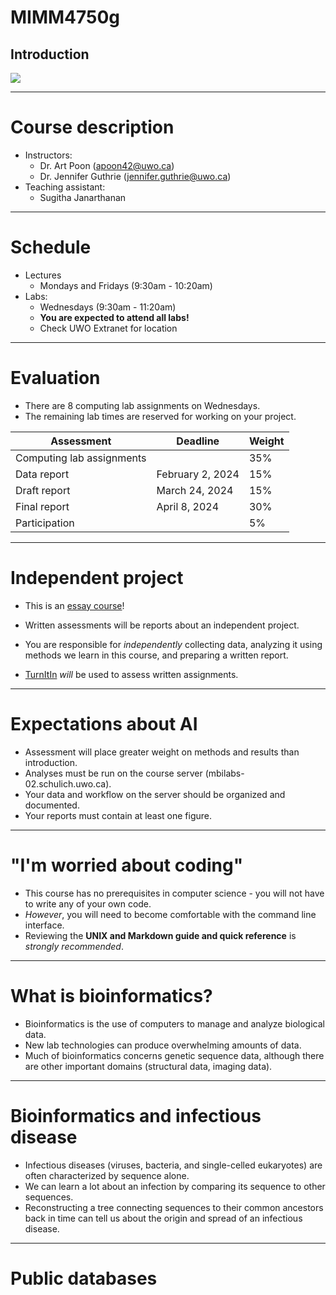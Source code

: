 # MIMM4750g
## Introduction
![](https://imgs.xkcd.com/comics/university_website.png)

---

# Course description

* Instructors:
  * Dr. Art Poon (apoon42@uwo.ca)
  * Dr. Jennifer Guthrie (jennifer.guthrie@uwo.ca)
* Teaching assistant:
  * Sugitha Janarthanan

---

# Schedule

* Lectures 
  * Mondays and Fridays (9:30am - 10:20am)
* Labs: 
  * Wednesdays (9:30am - 11:20am)
  * **You are expected to attend all labs!**
  * Check UWO Extranet for location

---

# Evaluation

* There are 8 computing lab assignments on Wednesdays.
* The remaining lab times are reserved for working on your project.

| Assessment | Deadline | Weight |
|----|---|---|
| Computing lab assignments | | 35% |
| Data report | February 2, 2024 | 15% |
| Draft report | March 24, 2024 | 15% |
| Final report | April 8, 2024 | 30% |
| Participation | | 5% |

---

# Independent project

* This is an [essay course](https://www.uwo.ca/univsec/pdf/academic_policies/registration_progression_grad/coursenumbering.pdf)!

* Written assessments will be reports about an independent project.

* You are responsible for *independently* collecting data, analyzing it using methods we learn in this course, and preparing a written report.

* [TurnItIn](https://elearningtoolkit.uwo.ca/tools/TurnItIn.html) *will* be used to assess written assignments.

---

# Expectations about AI

* Assessment will place greater weight on methods and results than introduction.
* Analyses must be run on the course server (mbilabs-02.schulich.uwo.ca).
* Your data and workflow on the server should be organized and documented.
* Your reports must contain at least one figure.

---

# "I'm worried about coding"

* This course has no prerequisites in computer science - you will not have to write any of your own code.
* *However*, you will need to become comfortable with the command line interface.
* Reviewing the **UNIX and Markdown guide and quick reference** is *strongly recommended*.

---

# What is bioinformatics?

* Bioinformatics is the use of computers to manage and analyze biological data.
* New lab technologies can produce overwhelming amounts of data.
* Much of bioinformatics concerns genetic sequence data, although there are other important domains (structural data, imaging data).

---

# Bioinformatics and infectious disease

* Infectious diseases (viruses, bacteria, and single-celled eukaryotes) are often characterized by sequence alone.
* We can learn a lot about an infection by comparing its sequence to other sequences.
* Reconstructing a tree connecting sequences to their common ancestors back in time can tell us about the origin and spread of an infectious disease.

---

# Public databases


